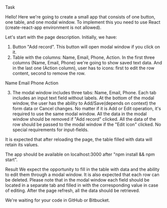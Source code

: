 Task

Hello! Here we're going to create a small app that consists of one button, one table, and one modal window. To implement this you need to use React (create-react-app environment is not allowed).

Let's start with the page description. Initially, we have: 

1. Button "Add record". This button will open modal window if you click on it.
2. Table with the columns: Name, Email, Phone, Action. In the first three columns (Name, Email, Phone) we're going to show saved text data. And in the last one (Action column), user has to icons: first to edit the row content, second to remove the row. 

Name	Email	Phone	Action

3. The modal window includes three tabs: Name, Email, Phone. Each tab includes an input text field without labels. At the bottom of the modal window, the user has the ability to Add/Save(depends on context) the form data or Cancel changes. No matter if it is Add or Edit operation, it's required to use the same modal window. All the data in the modal window should be removed if "Add record" clicked. All the data of the row should be passed to the modal window if the "Edit icon" clicked. No special requirements for input-fields.

It is expected that after reloading the page, the table filled with data will retain its values.

The app should be available on localhost:3000 after "npm install && npm start".

Result
We expect the opportunity to fill in the table with data and the ability to edit them through a modal window. It is also expected that each row can be deleted. Please note that in the modal window each field should be located in a separate tab and filled in with the corresponding value in case of editing. After the page refresh, all the data should be retrieved.

We're waiting for your code in GitHub or Bitbucket.